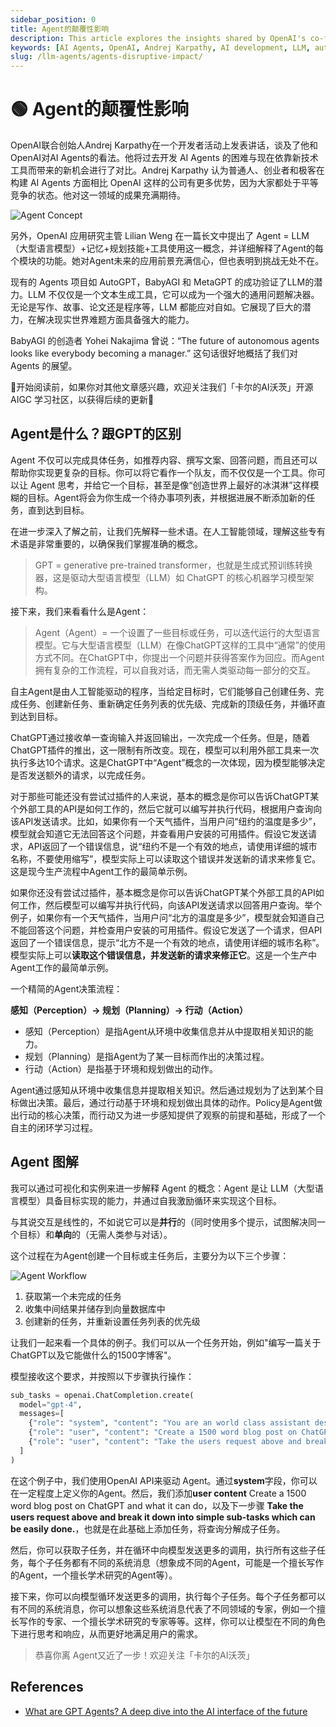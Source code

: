 ```yaml
---
sidebar_position: 0
title: Agent的颠覆性影响
description: This article explores the insights shared by OpenAI's co-founder Andrej Karpathy on the potential and future of AI Agents, comparing past difficulties with new opportunities brought by modern technologies.
keywords: [AI Agents, OpenAI, Andrej Karpathy, AI development, LLM, autonomous agents, AutoGPT, BabyAGI, MetaGPT]
slug: /llm-agents/agents-disruptive-impact/
---
```

# 🟢 Agent的颠覆性影响

OpenAI联合创始人Andrej Karpathy在一个开发者活动上发表讲话，谈及了他和OpenAI对AI Agents的看法。他将过去开发 AI Agents 的困难与现在依靠新技术工具而带来的新机会进行了对比。Andrej Karpathy 认为普通人、创业者和极客在构建 AI Agents 方面相比 OpenAI 这样的公司有更多优势，因为大家都处于平等竞争的状态。他对这一领域的成果充满期待。

![Agent Concept](https://cdn.jsdelivr.net/gh/donttal/imgbed/img/a20831c182bc28c495cb3be759f4d1a3.png)

另外，OpenAI 应用研究主管 Lilian Weng 在一篇长文中提出了 Agent = LLM（大型语言模型）+记忆+规划技能+工具使用这一概念，并详细解释了Agent的每个模块的功能。她对Agent未来的应用前景充满信心，但也表明到挑战无处不在。

现有的 Agents 项目如 AutoGPT，BabyAGI 和 MetaGPT 的成功验证了LLM的潜力。LLM 不仅仅是一个文本生成工具，它可以成为一个强大的通用问题解决器。无论是写作、故事、论文还是程序等，LLM 都能应对自如。它展现了巨大的潜力，在解决现实世界难题方面具备强大的能力。

BabyAGI 的创造者 Yohei Nakajima 曾说：“The future of autonomous agents looks like everybody becoming a manager.” 这句话很好地概括了我们对 Agents 的展望。

🎉开始阅读前，如果你对其他文章感兴趣，欢迎关注我们「卡尔的AI沃茨」开源 AIGC 学习社区，以获得后续的更新🎉

## Agent是什么？跟GPT的区别

Agent 不仅可以完成具体任务，如推荐内容、撰写文案、回答问题，而且还可以帮助你实现更复杂的目标。你可以将它看作一个队友，而不仅仅是一个工具。你可以让 Agent 思考，并给它一个目标，甚至是像“创造世界上最好的冰淇淋”这样模糊的目标。Agent将会为你生成一个待办事项列表，并根据进展不断添加新的任务，直到达到目标。

在进一步深入了解之前，让我们先解释一些术语。在人工智能领域，理解这些专有术语是非常重要的，以确保我们掌握准确的概念。

> GPT = generative pre-trained transformer，也就是生成式预训练转换器，这是驱动大型语言模型（LLM）如 ChatGPT 的核心机器学习模型架构。

接下来，我们来看看什么是Agent：

> Agent（Agent）= 一个设置了一些目标或任务，可以迭代运行的大型语言模型。它与大型语言模型（LLM）在像ChatGPT这样的工具中“通常”的使用方式不同。在ChatGPT中，你提出一个问题并获得答案作为回应。而Agent拥有复杂的工作流程，可以自我对话，而无需人类驱动每一部分的交互。

自主Agent是由人工智能驱动的程序，当给定目标时，它们能够自己创建任务、完成任务、创建新任务、重新确定任务列表的优先级、完成新的顶级任务，并循环直到达到目标。

ChatGPT通过接收单一查询输入并返回输出，一次完成一个任务。但是，随着ChatGPT插件的推出，这一限制有所改变。现在，模型可以利用外部工具来一次执行多达10个请求。这是ChatGPT中“Agent”概念的一次体现，因为模型能够决定是否发送额外的请求，以完成任务。

对于那些可能还没有尝试过插件的人来说，基本的概念是你可以告诉ChatGPT某个外部工具的API是如何工作的，然后它就可以编写并执行代码，根据用户查询向该API发送请求。比如，如果你有一个天气插件，当用户问“纽约的温度是多少”，模型就会知道它无法回答这个问题，并查看用户安装的可用插件。假设它发送请求，API返回了一个错误信息，说“纽约不是一个有效的地点，请使用详细的城市名称，不要使用缩写”，模型实际上可以读取这个错误并发送新的请求来修复它。这是现今生产流程中Agent工作的最简单示例。

如果你还没有尝试过插件，基本概念是你可以告诉ChatGPT某个外部工具的API如何工作，然后模型可以编写并执行代码，向该API发送请求以回答用户查询。举个例子，如果你有一个天气插件，当用户问“北方的温度是多少”，模型就会知道自己不能回答这个问题，并检查用户安装的可用插件。假设它发送了一个请求，但API返回了一个错误信息，提示“北方不是一个有效的地点，请使用详细的城市名称”。模型实际上可以**读取这个错误信息，并发送新的请求来修正它**。这是一个生产中Agent工作的最简单示例。

一个精简的Agent决策流程：

**感知（Perception）→ 规划（Planning）→ 行动（Action）**

- 感知（Perception）是指Agent从环境中收集信息并从中提取相关知识的能力。
- 规划（Planning）是指Agent为了某一目标而作出的决策过程。
- 行动（Action）是指基于环境和规划做出的动作。

Agent通过感知从环境中收集信息并提取相关知识。然后通过规划为了达到某个目标做出决策。最后，通过行动基于环境和规划做出具体的动作。Policy是Agent做出行动的核心决策，而行动又为进一步感知提供了观察的前提和基础，形成了一个自主的闭环学习过程。

## Agent 图解

我可以通过可视化和实例来进一步解释 Agent 的概念：Agent 是让 LLM（大型语言模型）具备目标实现的能力，并通过自我激励循环来实现这个目标。

与其说交互是线性的，不如说它可以是**并行**的（同时使用多个提示，试图解决同一个目标）和**单向**的（无需人类参与对话）。

这个过程在为Agent创建一个目标或主任务后，主要分为以下三个步骤：

![Agent Workflow](https://cdn.jsdelivr.net/gh/donttal/imgbed/img/d396e13790858dc3e0ca0ea8287537ce.png)

1. 获取第一个未完成的任务
2. 收集中间结果并储存到向量数据库中
3. 创建新的任务，并重新设置任务列表的优先级

让我们一起来看一个具体的例子。我们可以从一个任务开始，例如"编写一篇关于ChatGPT以及它能做什么的1500字博客"。

模型接收这个要求，并按照以下步骤执行操作：

```python
sub_tasks = openai.ChatCompletion.create(
  model="gpt-4",
  messages=[
    {"role": "system", "content": "You are an world class assistant designed to help people accomplish tasks"},
    {"role": "user", "content": "Create a 1500 word blog post on ChatGPT and what it can do"},
    {"role": "user", "content": "Take the users request above and break it down into simple sub-tasks which can be easily done."}
  ]
)
```

在这个例子中，我们使用OpenAI API来驱动 Agent。通过**system**字段，你可以在一定程度上定义你的Agent。然后，我们添加**user content** Create a 1500 word blog post on ChatGPT and what it can do，以及下一步骤 **Take the users request above and break it down into simple sub-tasks which can be easily done.**，也就是在此基础上添加任务，将查询分解成子任务。

然后，你可以获取子任务，并在循环中向模型发送更多的调用，执行所有这些子任务，每个子任务都有不同的系统消息（想象成不同的Agent，可能是一个擅长写作的Agent，一个擅长学术研究的Agent等）。

接下来，你可以向模型循环发送更多的调用，执行每个子任务。每个子任务都可以有不同的系统消息，你可以想象这些系统消息代表了不同领域的专家，例如一个擅长写作的专家、一个擅长学术研究的专家等等。这样，你可以让模型在不同的角色下进行思考和响应，从而更好地满足用户的需求。

> 恭喜你离 Agent又近了一步！欢迎关注「卡尔的AI沃茨」

## References

- [What are GPT Agents? A deep dive into the AI interface of the future](https://logankilpatrick.medium.com/what-are-gpt-agents-a-deep-dive-into-the-ai-interface-of-the-future-3c376dcb0824)
